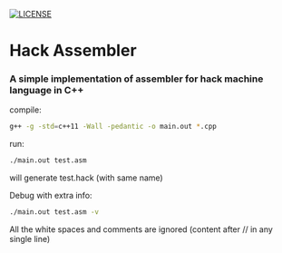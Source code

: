 [![LICENSE](https://img.shields.io/badge/license-Anti%20996-blue.svg)](https://github.com/996icu/996.ICU/blob/master/LICENSE)
# Hack Assembler

### A simple implementation of assembler for hack machine language in C++


compile:
```bash
g++ -g -std=c++11 -Wall -pedantic -o main.out *.cpp
```
run:
```bash
./main.out test.asm 
```
will generate test.hack (with same name)


Debug with extra info:
```bash
./main.out test.asm -v
```
All the white spaces and comments are ignored (content after // in any single line)
